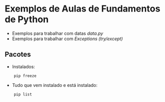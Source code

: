 # Exemplos de Aulas de Fundamentos de Python

* Exemplos para trabalhar com datas *data.py*
* Exemplos para trabalhar com *Exceptions (try/except)*

## Pacotes
* Instalados:
```
	pip freeze 
```

* Tudo que vem instalado e está instalado:
```
	pip list
```	